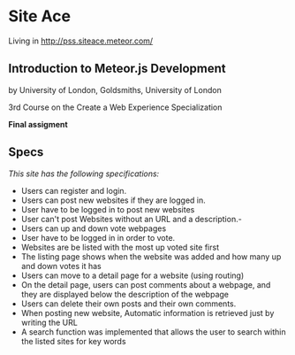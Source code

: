 # **Site Ace**

Living in http://pss.siteace.meteor.com/

## Introduction to Meteor.js Development
by University of London, Goldsmiths, University of London

3rd Course on the
Create a Web Experience Specialization

**Final assigment**

## Specs
*This site has the following specifications:*

- Users can register and login.
- Users can post new websites if they are logged in.
- User have to be logged in to post new websites
- User can't post Websites without an URL and a description.- 
- Users can up and down vote webpages
- User have to be logged in in order to vote.
- Websites are be listed with the most up voted site first
- The listing page shows when the website was added and how many up and down votes it has
- Users can move to a detail page for a website (using routing)
- On the detail page, users can post comments about a webpage, and they are displayed below the description of the webpage
- Users can delete their own posts and their own comments.
- When posting new website, Automatic information is retrieved just by writing the URL
- A search function was implemented that allows the user to search within the listed sites for key words
